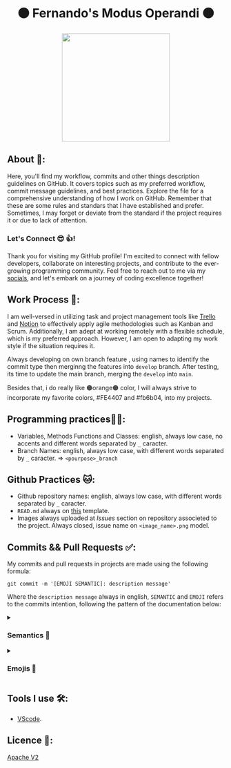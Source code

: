 <h1 align="center">🟠 Fernando's Modus Operandi 🟠</h1>

<div align="center">
	<a href="link_for_webite">
	<img height = "250em" src = "" />
    </a>
</div>

## About 🤔:

Here, you'll find my workflow, commits and other things description guidelines on GitHub. It covers topics such as my preferred workflow, commit message guidelines, and best practices. Explore the file for a comprehensive understanding of how I work on GitHub. Remember that these are some rules and standars that I have established and prefer. Sometimes, I may forget or deviate from the standard if the project requires it or due to lack of attention.

### Let's Connect 😎 👍!

Thank you for visiting my GitHub profile! I'm excited to connect with fellow developers, collaborate on interesting projects, and contribute to the ever-growing programming community. Feel free to reach out to me via my [socials](https://linkr.bio/kjlyr), and let's embark on a journey of coding excellence together!

## Work Process 💪:


I am well-versed in utilizing task and project management tools like [Trello](https://trello.com) and [Notion](https://www.notion.so) to effectively apply agile methodologies such as Kanban and Scrum. Additionally, I am adept at working remotely with a flexible schedule, which is my preferred approach. However, I am open to adapting my work style if the situation requires it.

Always developing on own branch feature , using names to identify the commit type then merginng the features into ```develop``` branch. After testing, its time to update the main branch, merging the ```develop``` into ```main```.

Besides that, i do really like 🟠orange🟠 color, I will always strive to incorporate my favorite colors, #FE4407 and #fb6b04, into my projects.

## Programming practices🧑‍💻:

- Variables, Methods Functions and Classes: english, always low case, no accents and different words separated by ```_``` caracter.
- Branch Names: english, always low case, with different words separated by ```_``` caracter.  => ```<pourpose>_branch```

## Github Practices 🐱:

- Github repository names: english, always low case, with different words separated by ```_``` caracter.
- ```READ.md``` always on [this](https://github.com/FernandoSchett/github_readme_template) template.
- Images always uploaded at _Issues_ section on repository associeted to the project. Always closed, issue name on ```<image_name>.png``` model.
 
## Commits && Pull Requests ✅:

My commits and pull requests in projects are made using the following formula:

	git commit -m '[EMOJI SEMANTIC]: description message'

Where the ```description message``` always in english, ```SEMANTIC``` and ```EMOJI``` refers to the commits intention, following the pattern of the documentation below:

<details>
  <summary><h3>Semantics 💭</h3></summary>
  <ul>
    <li><strong>[TEST]</strong>: Is related to testing changes or adding new tests to the codebase.</li>
    <li><strong>[DOCS]</strong>: Involves documentation changes, such as updating or adding documentation.</li>
    <li><strong>[PERF]</strong>: Focuses on performance improvements in the code.</li>
    <li><strong>[CHORE]</strong>: Includes changes that are related to general maintenance tasks, such as updating dependencies or configuring build tools.</li>
    <li><strong>[STYLE]</strong>: Pertains to code style changes, such as formatting or renaming variables.</li>
    <li><strong>[BUILD]</strong>: Involves modifications to the build system or external dependencies.</li>
    <li><strong>[FIX]</strong>: Addresses bug fixes or resolves issues in the codebase.</li>
    <li><strong>[REFACTOR]</strong>: Involves refactoring the code, meaning restructuring or optimizing it without adding new features or fixing bugs.</li>
    <li><strong>[FEAT]</strong>: Introduces new features or implements significant changes to the codebase.</li>
  </ul>
</details>

<details>
<summary><h3>Emojis 🤪</h3></summary>

_Emojis ideas and meanings where taken in [this project](https://gitmoji.dev/)._

<table>
  <thead>
    <tr>
      <th align="center">Emoji</th>
      <th align="center">Meaning</th>
      <th align="center">Emoji</th>
      <th align="center">Meaning</th>
    </tr>
  </thead>
  <tbody>
    <tr>
      <td align="center">🎨</td>
      <td align="center">Improving structure / format of the code.</td>
      <td align="center">⚡️</td>
      <td align="center">Improving performance.</td>
    </tr>
    <tr>
      <td align="center">🔥</td>
      <td align="center">Removing code or files.</td>
      <td align="center">🐛</td>
      <td align="center">Fixing a bug.</td>
    </tr>
    <tr>
      <td align="center">🚑</td>
      <td align="center">Critical hotfix.</td>
      <td align="center">✨</td>
      <td align="center">Introducing new features.</td>
    </tr>
    <tr>
      <td align="center">📝</td>
      <td align="center">Writing docs.</td>
      <td align="center">🚀</td>
      <td align="center">Deploying stuff.</td>
    </tr>
    <tr>
      <td align="center">💄</td>
      <td align="center">Updating the UI and style files.</td>
      <td align="center">🎉</td>
      <td align="center">Initial commit.</td>
    </tr>
    <tr>
      <td align="center">✅</td>
      <td align="center">Updating tests.</td>
      <td align="center">🔒</td>
      <td align="center">Fixing security issues.</td>
    </tr>
    <tr>
      <td align="center">🍎</td>
      <td align="center">Fixing something on macOS.</td>
      <td align="center">🐧</td>
      <td align="center">Fixing something on Linux.</td>
    </tr>
    <tr>
      <td align="center">🏁</td>
      <td align="center">Fixing something on Windows.</td>
      <td align="center">🤖</td>
      <td align="center">Fixing something on Android.</td>
    </tr>
    <tr>
      <td align="center">🍏</td>
      <td align="center">Fixing something on iOS.</td>
      <td align="center">🔖</td>
      <td align="center">Releasing / Version tags.</td>
    </tr>
    <tr>
      <td align="center">🚨</td>
      <td align="center">Removing linter warnings.</td>
      <td align="center">🚧</td>
      <td align="center">Work in progress.</td>
    </tr>
    <tr>
      <td align="center">💚</td>
      <td align="center">Fixing CI Build.</td>
      <td align="center">⬇️</td>
      <td align="center">Downgrading dependencies.</td>
    </tr>
    <tr>
      <td align="center">⬆️</td>
      <td align="center">Upgrading dependencies.</td>
      <td align="center">📌</td>
      <td align="center">Pinning dependencies to specific versions.</td>
    </tr>
    <tr>
      <td align="center">👷</td>
      <td align="center">Adding CI build system.</td>
      <td align="center">📈</td>
      <td align="center">Adding analytics or tracking code.</td>
    </tr>
    <tr>
      <td align="center">♻️</td>
      <td align="center">Refactoring code.</td>
      <td align="center">🐳</td>
      <td align="center">Work about Docker.</td>
    </tr>
    <tr>
      <td align="center">➕</td>
      <td align="center">Adding a dependency.</td>
      <td align="center">➖</td>
      <td align="center">Removing a dependency.</td>
    </tr>
    <tr>
      <td align="center">🔧</td>
      <td align="center">Changing configuration files.</td>
      <td align="center">🌐</td>
      <td align="center">Internationalization and localization.</td>
    </tr>
    <tr>
      <td align="center">✏️</td>
      <td align="center">Fixing typos.</td>
      <td align="center">💩</td>
      <td align="center">Writing bad code that needs to be improved.</td>
    </tr>
    <tr>
      <td align="center">⏪</td>
      <td align="center">Reverting changes.</td>
      <td align="center">🔀</td>
      <td align="center">Merging branches.</td>
    </tr>
    <tr>
      <td align="center">📦</td>
      <td align="center">Updating compiled files or packages.</td>
      <td align="center">👽</td>
      <td align="center">Updating code due to external API changes.</td>
    </tr>
    <tr>
      <td align="center">🚚</td>
      <td align="center">Moving or renaming files.</td>
      <td align="center">🔥</td>
      <td align="center">Removing code or files.</td>
    </tr>
    <tr>
      <td align="center">💥</td>
      <td align="center">Introducing breaking changes.</td>
      <td align="center">🙈</td>
      <td align="center">Adding or updating a .gitignore file.</td>
    </tr>
    <tr>
      <td align="center">🚧</td>
      <td align="center">Work in progress.</td>
      <td align="center">💡</td>
      <td align="center">Documenting source code.</td>
    </tr>
    <tr>
      <td align="center">🍱</td>
      <td align="center">Adding or updating assets.</td>
      <td align="center">🔒</td>
      <td align="center">Fixing security issues.</td>
    </tr>
    <tr>
      <td align="center">🐧</td>
      <td align="center">Fixing something on Linux.</td>
      <td align="center">🚀</td>
      <td align="center">Deploying stuff.</td>
    </tr>
    <tr>
      <td align="center">⚙️</td>
      <td align="center">Changing configuration files.</td>
      <td align="center">💬</td>
      <td align="center">Updating text and literals.</td>
    </tr>
    <tr>
      <td align="center">🔍</td>
      <td align="center">Improving SEO.</td>
      <td align="center">🚩</td>
      <td align="center">Adding, updating, or removing feature flags.</td>
    </tr>
    <tr>
      <td align="center">🔧</td>
      <td align="center">Changing configuration files.</td>
      <td align="center">🔨</td>
      <td align="center">Fixing something on Windows.</td>
    </tr>
    <tr>
      <td align="center">📇</td>
      <td align="center">Adding or updating metadata.</td>
      <td align="center">✅</td>
      <td align="center">Updating tests.</td>
    </tr>
    <tr>
      <td align="center">👽</td>
      <td align="center">Updating code due to external API changes.</td>
      <td align="center">📝</td>
      <td align="center">Writing docs.</td>
    </tr>
  </tbody>
</table>

</details>



## Tools I use 🛠️: 

- [VScode](https://code.visualstudio.com/). 

## Licence 📜:

[Apache V2](https://choosealicense.com/licenses/apache-2.0/)

